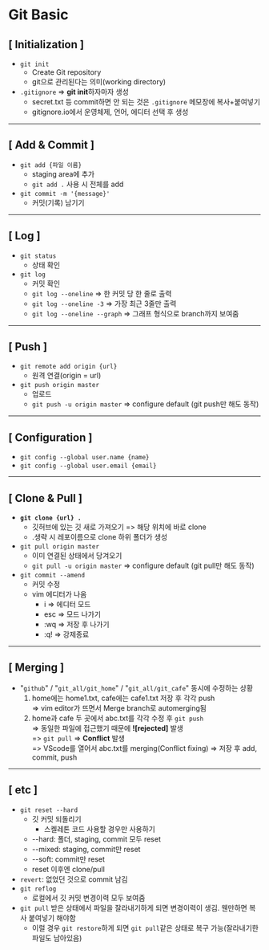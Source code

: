 # Git Basic
## [ Initialization ]
- `git init`
	- Create Git repository
	- git으로 관리된다는 의미(working directory)
- `.gitignore` => **git init**하자마자 생성
  - secret.txt 등 commit하면 안 되는 것은 `.gitignore` 메모장에 복사+붙여넣기
  - gitignore.io에서 운영체제, 언어, 에디터 선택 후 생성
---
## [ Add & Commit ]
- `git add {파일 이름}`
	- staging area에 추가
	- `git add .` 사용 시 전체를 add
- `git commit -m '{message}'`
	- 커밋(기록) 남기기
---
## [ Log ]
- `git status`
	- 상태 확인
- `git log`
	- 커밋 확인
	- `git log --oneline` => 한 커밋 당 한 줄로 출력
  - `git log --oneline -3` => 가장 최근 3줄만 출력
  - `git log --oneline --graph` => 그래프 형식으로 branch까지 보여줌
---
## [ Push ]
- `git remote add origin {url}`
	- 원격 연결(origin = url)
- `git push origin master`
	- 업로드
	- `git push -u origin master` => configure default (git push만 해도 동작)
---
## [ Configuration ]
- `git config --global user.name {name}`
- `git config --global user.email {email}`  
---
## [ Clone & Pull ]
- **`git clone {url} .`**
  - 깃허브에 있는 깃 새로 가져오기 => 해당 위치에 바로 clone
  - .생략 시 레포이름으로 clone 하위 폴더가 생성 
- `git pull origin master`
  - 이미 연결된 상태에서 당겨오기
  - `git pull -u origin master` => configure default (git pull만 해도 동작)
- `git commit --amend`
  - 커밋 수정
  - vim 에디터가 나옴
    - i => 에디터 모드
    - esc => 모드 나가기
    - :wq => 저장 후 나가기
    - :q! => 강제종료
---
## [ Merging ]
- "`github`" / "`git_all/git_home`" / "`git_all/git_cafe`" 동시에 수정하는 상황
  1. home에는 home1.txt, cafe에는 cafe1.txt 저장 후 각각 push   
  => vim editor가 뜨면서 Merge branch로 automerging됨
  1. home과 cafe 두 곳에서 abc.txt를 각각 수정 후 `git push`   
  => 동일한 파일에 접근했기 때문에 **![rejected]** 발생   
	=> `git pull` => **Conflict** 발생   
	=> VScode를 열어서 abc.txt를 merging(Conflict fixing)
	=> 저장 후 add, commit, push

---
## [ etc ]
- `git reset --hard`
  - 깃 커밋 되돌리기
    - 스켈레톤 코드 사용할 경우만 사용하기
  - --hard: 폴더, staging, commit 모두 reset
  - --mixed: staging, commit만 reset
  - --soft: commit만 reset
  - reset 이후엔 clone/pull
- `revert`: 없었던 것으로 commit 남김 
- `git reflog`
  - 로컬에서 깃 커밋 변경이력 모두 보여줌 
- `git pull` 받은 상태에서 파일을 잘라내기하게 되면 변경이력이 생김. 웬만하면 복사 붙여넣기 해야함
  - 이럴 경우 `git restore`하게 되면 `git pull`같은 상태로 복구 가능(잘라내기한 파일도 남아있음)